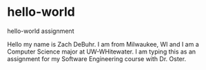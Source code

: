 # hello-world
hello-world assignment

Hello my name is Zach DeBuhr. I am from Milwaukee, WI and I am a Computer Science major
at UW-WHitewater. I am typing this as an assignment for my Software Engineering course
with Dr. Oster.
